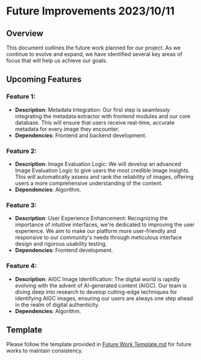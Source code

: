 # Future Improvements 2023/10/11

## Overview
This document outlines the future work planned for our project. As we continue to evolve and expand, we have identified several key areas of focus that will help us achieve our goals. 

## Upcoming Features
### Feature 1:
- **Description**: Metadata Integration: Our first step is seamlessly integrating the metadata extractor with frontend modules and our core database. This will ensure that users receive real-time, accurate metadata for every image they encounter.
- **Dependencies**: Frontend and backend development. 

### Feature 2:
- **Description**: Image Evaluation Logic: We will develop an advanced Image Evaluation Logic to give users the most credible image insights. This will automatically assess and rank the reliability of images, offering users a more comprehensive understanding of the content.
- **Dependencies**: Algorithm. 

### Feature 3:
- **Description**: User Experience Enhancement: Recognizing the importance of intuitive interfaces, we're dedicated to improving the user experience. We aim to make our platform more user-friendly and responsive to our community's needs through meticulous interface design and rigorous usability testing.
- **Dependencies**: Frontend development.

### Feature 4:
- **Description**: AIGC Image Identification: The digital world is rapidly evolving with the advent of AI-generated content (AIGC). Our team is diving deep into research to develop cutting-edge techniques for identifying AIGC images, ensuring our users are always one step ahead in the realm of digital authenticity.
- **Dependencies**: Algorithm.

## Template
Please follow the template provided in [Future Work Template.md](./Future%20Work%20Template.md) for future works to maintain consistency.
